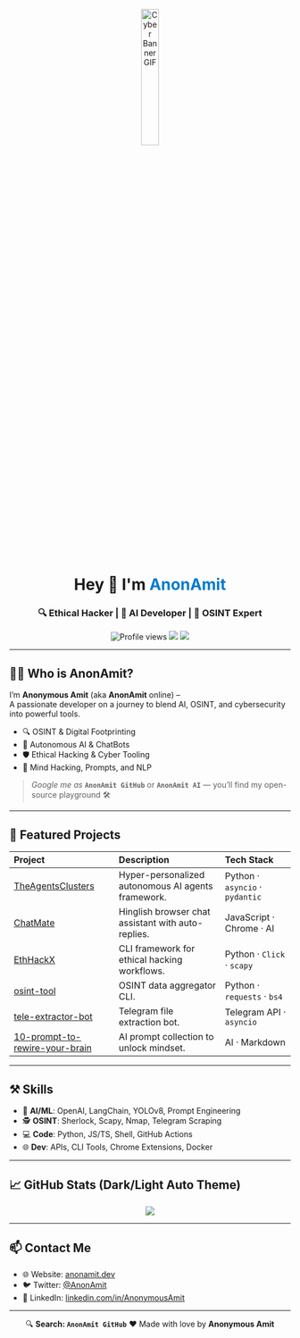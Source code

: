 

<p align="center">
  <img src="https://media.giphy.com/media/v1.Y2lkPTc5MGI3NjExbWIwNmE1OGFkNzEwODQzNjM1YTA4MTMyY2U2Y2M2ZWRiNmEzMzMwYiZlcD12MV9naWZzX3NlYXJjaCZjdD1n/XAxylRMCdpbEWUAvr8/giphy.gif" width="25%" alt="Cyber Banner GIF"/>
</p>

<h1 align="center">Hey 👋 I'm <span style="color:#007acc">AnonAmit</span></h1>
<h3 align="center">🔍 Ethical Hacker | 🧠 AI Developer | 🚀 OSINT Expert</h3>

<p align="center">
  <img src="https://komarev.com/ghpvc/?username=AnonAmit&color=blue" alt="Profile views" />
  <img src="https://img.shields.io/github/followers/AnonAmit?label=Followers&style=social" />
  <img src="https://img.shields.io/github/stars/AnonAmit?label=Stars&style=social" />
</p>

---

## 🧑‍💻 Who is AnonAmit?

I’m **Anonymous Amit** (aka **AnonAmit** online) –  
A passionate developer on a journey to blend AI, OSINT, and cybersecurity into powerful tools.

- 🔍 OSINT & Digital Footprinting
- 🤖 Autonomous AI & ChatBots
- 🛡️ Ethical Hacking & Cyber Tooling
- 🧠 Mind Hacking, Prompts, and NLP

> _Google me as_ **`AnonAmit GitHub`** or **`AnonAmit AI`** — you’ll find my open-source playground 🛠️

---

## 🔭 Featured Projects

| Project | Description | Tech Stack |
| :------ | :---------- | :--------- |
| [TheAgentsClusters](https://github.com/AnonAmit/TheAgentsClusters) | Hyper-personalized autonomous AI agents framework. | Python · `asyncio` · `pydantic` |
| [ChatMate](https://github.com/AnonAmit/ChatMate) | Hinglish browser chat assistant with auto-replies. | JavaScript · Chrome · AI |
| [EthHackX](https://github.com/AnonAmit/EthHackX) | CLI framework for ethical hacking workflows. | Python · `Click` · `scapy` |
| [osint-tool](https://github.com/AnonAmit/osint-tool) | OSINT data aggregator CLI. | Python · `requests` · `bs4` |
| [tele-extractor-bot](https://github.com/AnonAmit/tele-extractor-bot) | Telegram file extraction bot. | Telegram API · `asyncio` |
| [10-prompt-to-rewire-your-brain](https://github.com/AnonAmit/10-prompt-to-rewire-your-brain) | AI prompt collection to unlock mindset. | AI · Markdown |

---

## ⚒️ Skills

- 🧠 **AI/ML**: OpenAI, LangChain, YOLOv8, Prompt Engineering
- 🕵️ **OSINT**: Sherlock, Scapy, Nmap, Telegram Scraping
- 💻 **Code**: Python, JS/TS, Shell, GitHub Actions
- 🌐 **Dev**: APIs, CLI Tools, Chrome Extensions, Docker

---

## 📈 GitHub Stats (Dark/Light Auto Theme)

<div align="center">
  <picture>
    <source 
      srcset="https://github-readme-stats.vercel.app/api?username=AnonAmit&show_icons=true&theme=github_dark" 
      media="(prefers-color-scheme: dark)"
    />
    <source 
      srcset="https://github-readme-stats.vercel.app/api?username=AnonAmit&show_icons=true&theme=default" 
      media="(prefers-color-scheme: light)"
    />
    <img src="https://github-readme-stats.vercel.app/api?username=AnonAmit&show_icons=true" />
  </picture>
</div>

---

## 📫 Contact Me

- 🌐 Website: [anonamit.dev](#)
- 🐦 Twitter: [@AnonAmit](https://twitter.com/AnonymousAmitx)
- 🔗 LinkedIn: [linkedin.com/in/AnonymousAmit](https://www.linkedin.com/in/AnonymousAmit)

---

<p align="center">
  🔍 <strong>Search: <code>AnonAmit GitHub</code></strong>  
  ❤️ Made with love by <strong>Anonymous Amit</strong>
</p>

